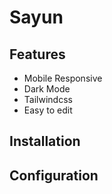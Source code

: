 # Sayun

## Features

- Mobile Responsive
- Dark Mode
- Tailwindcss
- Easy to edit

## Installation

## Configuration
